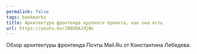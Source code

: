```yaml
---
permalink: false
tags: bookmarks
title: Архитектура фронтенда крупного проекта, как она есть
url: https://youtu.be/J08UOAJdjWc
---
```

Обзор архитектуры фронтенда Почты Mail.Ru от Константина Лебедева.

